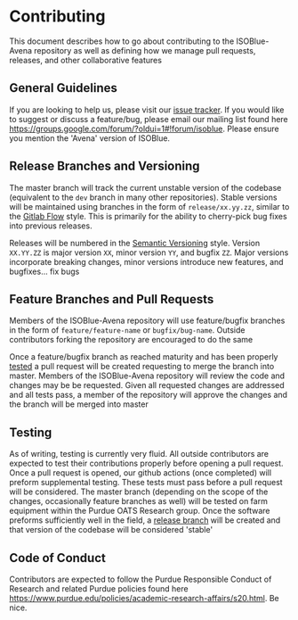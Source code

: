 # Contributing
This document describes how to go about contributing to the ISOBlue-Avena repository as well as defining how we manage pull requests, releases, and other collaborative features


## General Guidelines
If you are looking to help us, please visit our [issue tracker](https://github.com/OATS-Group/isoblue-avena/issues). If you would like to suggest or discuss a feature/bug, please email our mailing list found here https://groups.google.com/forum/?oldui=1#!forum/isoblue. Please ensure you mention the 'Avena' version of ISOBlue.


## Release Branches and Versioning
The master branch will track the current unstable version of the codebase (equivalent to the `dev` branch in many other repositories). Stable versions will be maintained using branches in the form of `release/xx.yy.zz`, similar to the [Gitlab Flow](https://docs.gitlab.com/ee/topics/gitlab_flow.html) style. This is primarily for the ability to cherry-pick bug fixes into previous releases. 

Releases will be numbered in the [Semantic Versioning](https://semver.org/) style. Version `XX.YY.ZZ` is major version `XX`, minor version `YY`, and bugfix `ZZ`. Major versions incorporate breaking changes, minor versions introduce new features, and bugfixes... fix bugs


## Feature Branches and Pull Requests
Members of the ISOBlue-Avena repository will use feature/bugfix branches in the form of `feature/feature-name` or `bugfix/bug-name`. Outside contributors forking the repository are encouraged to do the same


Once a feature/bugfix branch as reached maturity and has been properly [tested](#Testing) a pull request will be created requesting to merge the branch into master. Members of the ISOBlue-Avena repository will review the code and changes may be be requested. Given all requested changes are addressed and all tests pass, a member of the repository will approve the changes and the branch will be merged into master


## Testing
As of writing, testing is currently very fluid. All outside contributors are expected to test their contributions properly before opening a pull request. Once a pull request is opened, our github actions (once completed) will preform supplemental testing. These tests must pass before a pull request will be considered. The master branch (depending on the scope of the changes, occasionally feature branches as well) will be tested on farm equipment within the Purdue OATS Research group. Once the software preforms sufficiently well in the field, a [release branch](#Release-Branches-and-Versioning) will be created and that version of the codebase will be considered 'stable'


## Code of Conduct
Contributors are expected to follow the Purdue Responsible Conduct of Research and related Purdue policies found here https://www.purdue.edu/policies/academic-research-affairs/s20.html. Be nice.